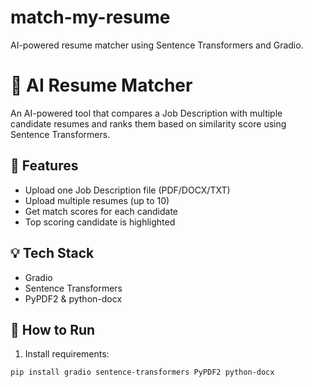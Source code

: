 # match-my-resume
AI-powered resume matcher using Sentence Transformers and Gradio.
# 🧠 AI Resume Matcher

An AI-powered tool that compares a Job Description with multiple candidate resumes and ranks them based on similarity score using Sentence Transformers.

## 🚀 Features
- Upload one Job Description file (PDF/DOCX/TXT)
- Upload multiple resumes (up to 10)
- Get match scores for each candidate
- Top scoring candidate is highlighted

## 💡 Tech Stack
- Gradio
- Sentence Transformers
- PyPDF2 & python-docx

## 🔧 How to Run
1. Install requirements:
```bash
pip install gradio sentence-transformers PyPDF2 python-docx
